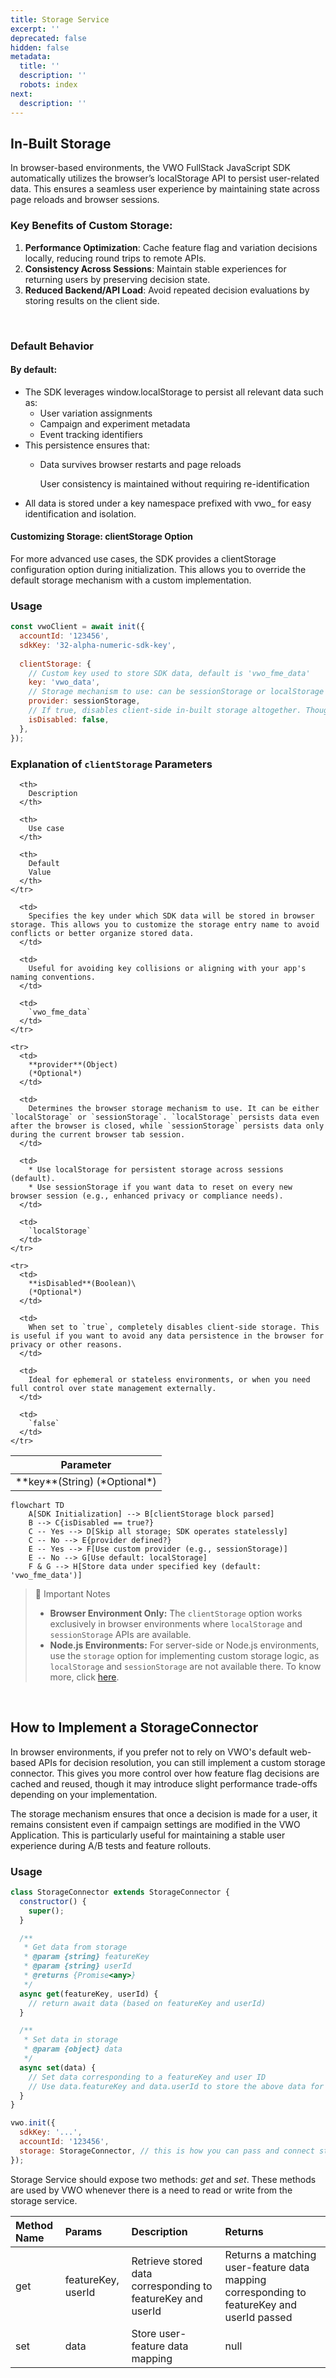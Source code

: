 ```yaml
---
title: Storage Service
excerpt: ''
deprecated: false
hidden: false
metadata:
  title: ''
  description: ''
  robots: index
next:
  description: ''
---
```

## In-Built Storage

In browser-based environments, the VWO FullStack JavaScript SDK automatically utilizes the browser’s localStorage API to persist user-related data. This ensures a seamless user experience by maintaining state across page reloads and browser sessions.

### Key Benefits of Custom Storage:

1. **Performance Optimization**: Cache feature flag and variation decisions locally, reducing round trips to remote APIs.
2. **Consistency Across Sessions**: Maintain stable experiences for returning users by preserving decision state.
3. **Reduced Backend/API Load**: Avoid repeated decision evaluations by storing results on the client side.

<br />

### Default Behavior

#### By default:

* The SDK leverages window\.localStorage to persist all relevant data such as:
  * User variation assignments
  * Campaign and experiment metadata
  * Event tracking identifiers
* This persistence ensures that:
  * Data survives browser restarts and page reloads

    User consistency is maintained without requiring re-identification
* All data is stored under a key namespace prefixed with vwo\_ for easy identification and isolation.

#### Customizing Storage: clientStorage Option

For more advanced use cases, the SDK provides a clientStorage configuration option during initialization. This allows you to override the default storage mechanism with a custom implementation.

### Usage

```javascript
const vwoClient = await init({
  accountId: '123456',
  sdkKey: '32-alpha-numeric-sdk-key',
  
  clientStorage: {
    // Custom key used to store SDK data, default is 'vwo_fme_data'
    key: 'vwo_data',
    // Storage mechanism to use: can be sessionStorage or localStorage (default)
    provider: sessionStorage,
    // If true, disables client-side in-built storage altogether. Though can connect Storage Connector still
    isDisabled: false,
  },
});
```

### Explanation of `clientStorage` Parameters

<Table align={["left","left","left","left"]}>
  <thead>
    <tr>
      <th>
        Parameter
      </th>

      <th>
        Description
      </th>

      <th>
        Use case
      </th>

      <th>
        Default
        Value
      </th>
    </tr>
  </thead>

  <tbody>
    <tr>
      <td>
        **key**(String)
        (*Optional*)
      </td>

      <td>
        Specifies the key under which SDK data will be stored in browser storage. This allows you to customize the storage entry name to avoid conflicts or better organize stored data.
      </td>

      <td>
        Useful for avoiding key collisions or aligning with your app's naming conventions.
      </td>

      <td>
        `vwo_fme_data`
      </td>
    </tr>

    <tr>
      <td>
        **provider**(Object)
        (*Optional*)
      </td>

      <td>
        Determines the browser storage mechanism to use. It can be either `localStorage` or `sessionStorage`. `localStorage` persists data even after the browser is closed, while `sessionStorage` persists data only during the current browser tab session.
      </td>

      <td>
        * Use localStorage for persistent storage across sessions (default).
        * Use sessionStorage if you want data to reset on every new browser session (e.g., enhanced privacy or compliance needs).
      </td>

      <td>
        `localStorage`
      </td>
    </tr>

    <tr>
      <td>
        **isDisabled**(Boolean)\
        (*Optional*)
      </td>

      <td>
        When set to `true`, completely disables client-side storage. This is useful if you want to avoid any data persistence in the browser for privacy or other reasons.
      </td>

      <td>
        Ideal for ephemeral or stateless environments, or when you need full control over state management externally.
      </td>

      <td>
        `false`
      </td>
    </tr>
  </tbody>
</Table>

```mermaid
flowchart TD
    A[SDK Initialization] --> B[clientStorage block parsed]
    B --> C{isDisabled == true?}
    C -- Yes --> D[Skip all storage; SDK operates statelessly]
    C -- No --> E{provider defined?}
    E -- Yes --> F[Use custom provider (e.g., sessionStorage)]
    E -- No --> G[Use default: localStorage]
    F & G --> H[Store data under specified key (default: 'vwo_fme_data')]

```

> 📘 Important Notes
>
> * **Browser Environment Only:** The `clientStorage` option works exclusively in browser environments where `localStorage` and `sessionStorage` APIs are available.
> * **Node.js Environments:** For server-side or Node.js environments, use the `storage` option for implementing custom storage logic, as `localStorage` and `sessionStorage` are not available there. To know more, click [here](https://developers.vwo.com/v2/docs/fme-node-storage#/).

<br />

## How to Implement a StorageConnector

In browser environments, if you prefer not to rely on VWO's default web-based APIs for decision resolution, you can still implement a custom storage connector. This gives you more control over how feature flag decisions are cached and reused, though it may introduce slight performance trade-offs depending on your implementation.

The storage mechanism ensures that once a decision is made for a user, it remains consistent even if campaign settings are modified in the VWO Application. This is particularly useful for maintaining a stable user experience during A/B tests and feature rollouts.

### Usage

```javascript
class StorageConnector extends StorageConnector {
  constructor() {
    super();
  }

  /**
   * Get data from storage
   * @param {string} featureKey
   * @param {string} userId
   * @returns {Promise<any>}
   */
  async get(featureKey, userId) {
    // return await data (based on featureKey and userId)
  }

  /**
   * Set data in storage
   * @param {object} data
   */
  async set(data) {
    // Set data corresponding to a featureKey and user ID
    // Use data.featureKey and data.userId to store the above data for a specific feature and a user
  }
}

vwo.init({
  sdkKey: '...',
  accountId: '123456',
  storage: StorageConnector, // this is how you can pass and connect storage connector
});
```

Storage Service should expose two methods: *get* and *set*. These methods are used by VWO whenever there is a need to read or write from the storage service.

| Method Name | Params             | Description                                                 | Returns                                                                                    |
| :---------- | :----------------- | :---------------------------------------------------------- | :----------------------------------------------------------------------------------------- |
| get         | featureKey, userId | Retrieve stored data corresponding to featureKey and userId | Returns a matching user-feature data mapping corresponding to featureKey and userId passed |
| set         | data               | Store user-feature data mapping                             | null                                                                                       |